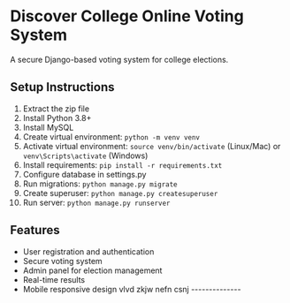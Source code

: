 # Discover College Online Voting System

A secure Django-based voting system for college elections.

## Setup Instructions

1. Extract the zip file
2. Install Python 3.8+
3. Install MySQL
4. Create virtual environment: `python -m venv venv`
5. Activate virtual environment: `source venv/bin/activate` (Linux/Mac) or `venv\Scripts\activate` (Windows)
6. Install requirements: `pip install -r requirements.txt`
7. Configure database in settings.py
8. Run migrations: `python manage.py migrate`
9. Create superuser: `python manage.py createsuperuser`
10. Run server: `python manage.py runserver`

## Features
- User registration and authentication
- Secure voting system
- Admin panel for election management
- Real-time results
- Mobile responsive design
vlvd zkjw nefn csnj --------------